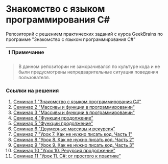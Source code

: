# Знакомство с языком программирования С#

Репозиторий с решением практических заданий с курса GeekBrains по программе "Знакомство с языком программирования С#"

| :exclamation:  Примечание   |
|-----------------------------------------|
> В данном репозитории не заморачивался по культуре кода и не были предусмотрены непредварительные ситуация поведения пользователя.


### Ссылки на решения

1. [Семинар 1 "Знакомство с языком программирования С#"](https://github.com/AdilBikeev/introduction-with-csharp/tree/master/introduction-with-csharp/1_Seminar)
2. [Семинар 2 "Массивы и функции в программировании"](https://github.com/AdilBikeev/introduction-with-csharp/tree/master/introduction-with-csharp/2_Seminar)
3. [Семинар 3 "Массивы и функции в программировании"](https://github.com/AdilBikeev/introduction-with-csharp/tree/master/introduction-with-csharp/3_Seminar)
4. [Семинар 4 "Функции продолжение"](https://github.com/AdilBikeev/introduction-with-csharp/tree/master/introduction-with-csharp/4_Seminar)
5. [Семинар 5 "Функции продолжение"](https://github.com/AdilBikeev/introduction-with-csharp/tree/master/introduction-with-csharp/5_Seminar)
6. [Семинар 6 "Двумерные массивы и рекурсия"](https://github.com/AdilBikeev/introduction-with-csharp/tree/master/introduction-with-csharp/6_Seminar)
7. [Семинар 7 "Урок 7. Как не нужно писать код. Часть 1"](https://github.com/AdilBikeev/introduction-with-csharp/tree/master/introduction-with-csharp/7_Seminar)
8. [Семинар 8 "Урок 8. Как не нужно писать код. Часть 2"](https://github.com/AdilBikeev/introduction-with-csharp/tree/master/introduction-with-csharp/8_Seminar)
9. [Семинар 9 "Урок 9. Как не нужно писать код. Часть 3"](https://github.com/AdilBikeev/introduction-with-csharp/tree/master/introduction-with-csharp/9_Seminar)
10. [Семинар 10 "Урок 10. Рекурсия продолжение"](https://github.com/AdilBikeev/introduction-with-csharp/tree/master/introduction-with-csharp/10_Seminar)
11. [Семинар 11 "Урок 11. C#: от простого к практике"](https://github.com/AdilBikeev/introduction-with-csharp/tree/master/introduction-with-csharp/11_Seminar)

